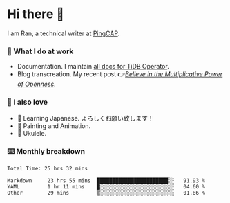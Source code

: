 # Hi there 👋

I am Ran, a technical writer at [PingCAP](https://pingcap.com/).

### 📝 What I do at work

- Documentation. I maintain [all docs for TiDB Operator](https://github.com/pingcap/docs-tidb-operator).
- Blog transcreation. My recent post 👉[*Believe in the Multiplicative Power of Openness*](https://pingcap.com/blog/believe-in-the-multiplicative-power-of-openness-open-source-community).

### 🤠 I also love

- 💬 Learning Japanese. よろしくお願い致します！
- 🎨 Painting and Animation.
- 🎵 Ukulele.

### ⌨️ Monthly breakdown

<!--START_SECTION:waka-->

```text
Total Time: 25 hrs 32 mins

Markdown     23 hrs 55 mins  ███████████████████████░░   91.93 %
YAML         1 hr 11 mins    █░░░░░░░░░░░░░░░░░░░░░░░░   04.60 %
Other        29 mins         ▒░░░░░░░░░░░░░░░░░░░░░░░░   01.86 %
```

<!--END_SECTION:waka-->
